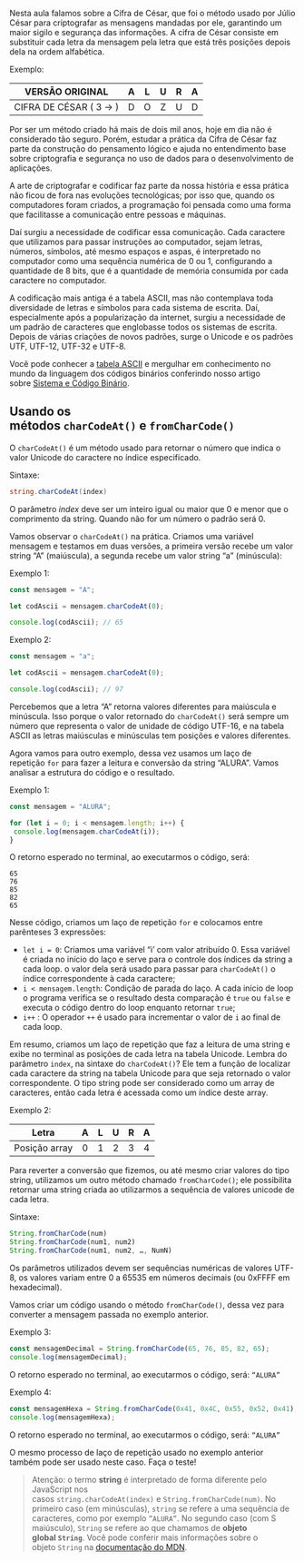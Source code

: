 Nesta aula falamos sobre a Cifra de César, que foi o método usado por Júlio César para criptografar as mensagens mandadas por ele, garantindo um maior sigilo e segurança das informações. A cifra de César consiste em substituir cada letra da mensagem pela letra que está três posições depois dela na ordem alfabética.

Exemplo:


|    VERSÃO ORIGINAL     |  A  |  L  |  U  |  R  |  A  |
| :--------------------: | :-: | :-: | :-: | :-: | :-: |
| CIFRA DE CÉSAR ( 3 → ) |  D  |  O  |  Z  |  U  |  D  |


Por ser um método criado há mais de dois mil anos, hoje em dia não é considerado tão seguro. Porém, estudar a prática da Cifra de César faz parte da construção do pensamento lógico e ajuda no entendimento base sobre criptografia e segurança no uso de dados para o desenvolvimento de aplicações.

A arte de criptografar e codificar faz parte da nossa história e essa prática não ficou de fora nas evoluções tecnológicas; por isso que, quando os computadores foram criados, a programação foi pensada como uma forma que facilitasse a comunicação entre pessoas e máquinas.

Daí surgiu a necessidade de codificar essa comunicação. Cada caractere que utilizamos para passar instruções ao computador, sejam letras, números, símbolos, até mesmo espaços e aspas, é interpretado no computador como uma sequência numérica de 0 ou 1, configurando a quantidade de 8 bits, que é a quantidade de memória consumida por cada caractere no computador.

A codificação mais antiga é a tabela ASCII, mas não contemplava toda diversidade de letras e símbolos para cada sistema de escrita. Daí, especialmente após a popularização da internet, surgiu a necessidade de um padrão de caracteres que englobasse todos os sistemas de escrita. Depois de várias criações de novos padrões, surge o Unicode e os padrões UTF, UTF-12, UTF-32 e UTF-8.

Você pode conhecer a [tabela ASCII](https://www.ime.usp.br/~pf/algoritmos/apend/ascii.html) e mergulhar em conhecimento no mundo da linguagem dos códigos binários conferindo nosso artigo sobre [Sistema e Código Binário](https://www.alura.com.br/artigos/sistema-codigo-binario).

## Usando os métodos `charCodeAt()` e `fromCharCode()`

O `charCodeAt()` é um método usado para retornar o número que indica o valor Unicode do caractere no índice especificado.

Sintaxe:

```csharp
string.charCodeAt(index)
```

O parâmetro _index_ deve ser um inteiro igual ou maior que 0 e menor que o comprimento da string. Quando não for um número o padrão será 0.

Vamos observar o `charCodeAt()` na prática. Criamos uma variável mensagem e testamos em duas versões, a primeira versão recebe um valor string “A” (maiúscula), a segunda recebe um valor string “a” (minúscula):

Exemplo 1:

```javascript
const mensagem = "A";

let codAscii = mensagem.charCodeAt(0);

console.log(codAscii); // 65
```

Exemplo 2:

```javascript
const mensagem = "a";

let codAscii = mensagem.charCodeAt(0);

console.log(codAscii); // 97
```

Percebemos que a letra “A” retorna valores diferentes para maiúscula e minúscula. Isso porque o valor retornado do `charCodeAt()` será sempre um número que representa o valor de unidade de código UTF-16, e na tabela ASCII as letras maiúsculas e minúsculas tem posições e valores diferentes.

Agora vamos para outro exemplo, dessa vez usamos um laço de repetição `for` para fazer a leitura e conversão da string “ALURA”. Vamos analisar a estrutura do código e o resultado.

Exemplo 1:

```javascript
const mensagem = "ALURA";

for (let i = 0; i < mensagem.length; i++) {
 console.log(mensagem.charCodeAt(i));
}
```

O retorno esperado no terminal, ao executarmos o código, será:

```undefined
65
76
85
82
65
```

Nesse código, criamos um laço de repetição `for` e colocamos entre parênteses 3 expressões:

- `let i = 0`: Criamos uma variável “i’ com valor atribuído 0. Essa variável é criada no início do laço e serve para o controle dos índices da string a cada loop. o valor dela será usado para passar para `charCodeAt()` o índice correspondente à cada caractere;
- `i < mensagem.length`: Condição de parada do laço. A cada início de loop o programa verifica se o resultado desta comparação é `true` ou `false` e executa o código dentro do loop enquanto retornar `true`;
- `i++` : O operador `++` é usado para incrementar o valor de `i` ao final de cada loop.

Em resumo, criamos um laço de repetição que faz a leitura de uma string e exibe no terminal as posições de cada letra na tabela Unicode. Lembra do parâmetro `index`, na sintaxe do `charCodeAt()`? Ele tem a função de localizar cada caractere da string na tabela Unicode para que seja retornado o valor correspondente. O tipo string pode ser considerado como um array de caracteres, então cada letra é acessada como um índice deste array.

Exemplo 2:


| Letra         |  A  |  L  |  U  |  R  |  A  |
| ------------- | :-: | :-: | :-: | :-: | :-: |
| Posição array |  0  |  1  |  2  |  3  |  4  |


Para reverter a conversão que fizemos, ou até mesmo criar valores do tipo string, utilizamos um outro método chamado `fromCharCode()`; ele possibilita retornar uma string criada ao utilizarmos a sequência de valores unicode de cada letra.

Sintaxe:

```javascript
String.fromCharCode(num)
String.fromCharCode(num1, num2)
String.fromCharCode(num1, num2, …, NumN)
```

Os parâmetros utilizados devem ser sequências numéricas de valores UTF-8, os valores variam entre 0 a 65535 em números decimais (ou 0xFFFF em hexadecimal).

Vamos criar um código usando o método `fromCharCode()`, dessa vez para converter a mensagem passada no exemplo anterior.

Exemplo 3:

```javascript
const mensagemDecimal = String.fromCharCode(65, 76, 85, 82, 65);
console.log(mensagemDecimal);
```

O retorno esperado no terminal, ao executarmos o código, será: `“ALURA”`

Exemplo 4:

```javascript
const mensagemHexa = String.fromCharCode(0x41, 0x4C, 0x55, 0x52, 0x41);
console.log(mensagemHexa);
```

O retorno esperado no terminal, ao executarmos o código, será: `“ALURA”`

O mesmo processo de laço de repetição usado no exemplo anterior também pode ser usado neste caso. Faça o teste!

> Atenção: o termo **string** é interpretado de forma diferente pelo JavaScript nos casos `string.charCodeAt(index)` e `String.fromCharCode(num)`. No primeiro caso (em minúsculas), `string` se refere a uma sequência de caracteres, como por exemplo `”ALURA”`. No segundo caso (com S maiúsculo), `String` se refere ao que chamamos de **objeto global `String`**. Você pode conferir mais informações sobre o objeto `String` na [documentação do MDN](https://developer.mozilla.org/pt-BR/docs/Web/JavaScript/Reference/Global_Objects/String).